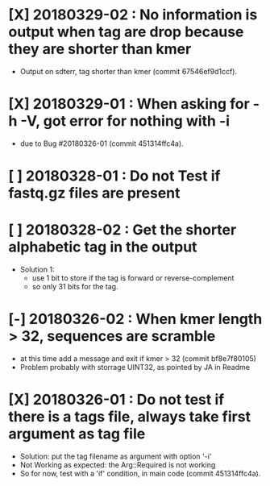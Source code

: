 # [X] 20180329-02 : No information is output when tag are drop because they are shorter than kmer
 * Output on sdterr, tag shorter than kmer (commit 67546ef9d1ccf).

# [X] 20180329-01 : When asking for -h -V, got error for nothing with -i
 * due to Bug #20180326-01 (commit 451314ffc4a).

# [ ] 20180328-01 : Do not Test if fastq.gz files are present

# [ ] 20180328-02 : Get the shorter alphabetic tag in the output
 * Solution 1:
    - use 1 bit to store if the tag is forward or reverse-complement
    - so only 31 bits for the tag.

# [-] 20180326-02 : When kmer length > 32, sequences are scramble
 * at this time add a message and exit if kmer > 32 (commit bf8e7f80105)
 * Problem probably with storrage UINT32, as pointed by JA in Readme

# [X] 20180326-01 : Do not test if there is a tags file, always take first argument as tag file
 * Solution: put the tag filename as argument with option '-i'
 * Not Working as expected: the Arg::Required is not working
 * So for now, test with a 'if' condition, in main code (commit 451314ffc4a).
